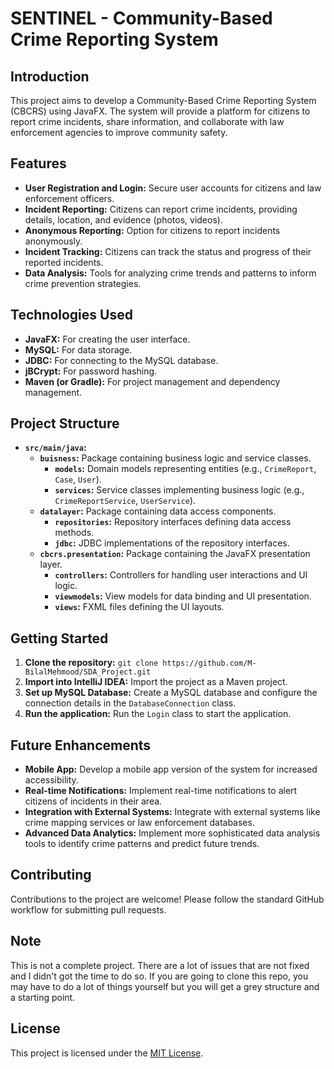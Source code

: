 # SENTINEL - Community-Based Crime Reporting System

## Introduction

This project aims to develop a Community-Based Crime Reporting System (CBCRS) using JavaFX. The system will provide a platform for citizens to report crime incidents, share information, and collaborate with law enforcement agencies to improve community safety.

## Features

- **User Registration and Login:** Secure user accounts for citizens and law enforcement officers.
- **Incident Reporting:** Citizens can report crime incidents, providing details, location, and evidence (photos, videos).
- **Anonymous Reporting:** Option for citizens to report incidents anonymously.
- **Incident Tracking:** Citizens can track the status and progress of their reported incidents.
- **Data Analysis:** Tools for analyzing crime trends and patterns to inform crime prevention strategies.

## Technologies Used

- **JavaFX:** For creating the user interface.
- **MySQL:** For data storage.
- **JDBC:** For connecting to the MySQL database.
- **jBCrypt:** For password hashing.
- **Maven (or Gradle):** For project management and dependency management.

## Project Structure

- **`src/main/java`:**
    - **`buisness`:** Package containing business logic and service classes.
        - **`models`:** Domain models representing entities (e.g., `CrimeReport`, `Case`, `User`).
        - **`services`:** Service classes implementing business logic (e.g., `CrimeReportService`, `UserService`).
    - **`datalayer`:** Package containing data access components.
        - **`repositories`:** Repository interfaces defining data access methods.
        - **`jdbc`:** JDBC implementations of the repository interfaces.
    - **`cbcrs.presentation`:** Package containing the JavaFX presentation layer.
        - **`controllers`:** Controllers for handling user interactions and UI logic.
        - **`viewmodels`:** View models for data binding and UI presentation.
        - **`views`:** FXML files defining the UI layouts.

## Getting Started

1. **Clone the repository:** `git clone https://github.com/M-BilalMehmood/SDA_Project.git`
2. **Import into IntelliJ IDEA:** Import the project as a Maven project.
3. **Set up MySQL Database:** Create a MySQL database and configure the connection details in the `DatabaseConnection` class.
4. **Run the application:** Run the `Login` class to start the application.

## Future Enhancements

- **Mobile App:** Develop a mobile app version of the system for increased accessibility.
- **Real-time Notifications:** Implement real-time notifications to alert citizens of incidents in their area.
- **Integration with External Systems:** Integrate with external systems like crime mapping services or law enforcement databases.
- **Advanced Data Analytics:** Implement more sophisticated data analysis tools to identify crime patterns and predict future trends.

## Contributing

Contributions to the project are welcome! Please follow the standard GitHub workflow for submitting pull requests.

## Note

This is not a complete project. There are a lot of issues that are not fixed and I didn't got the time to do so. If you are going to clone this repo, you may have to do a lot of things yourself but you will get a grey structure and a starting point.

## License

This project is licensed under the [MIT License](LICENSE).
